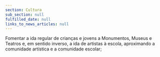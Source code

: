 ```yaml
---
section: Cultura
sub_section: null
fulfilled_date: null
links_to_news_articles: null
---
```


Fomentar a ida regular de crianças e jovens a Monumentos, Museus e Teatros e, em sentido inverso, a ida de artistas à escola, aproximando a comunidade artística e a comunidade escolar;